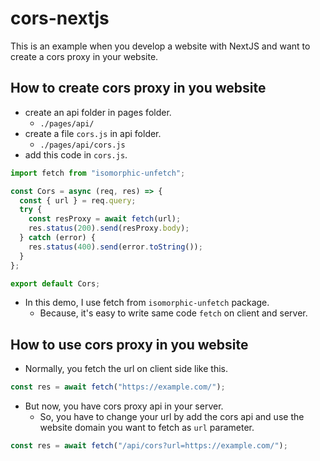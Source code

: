 # cors-nextjs
This is an example when you develop a website with NextJS and want to create a cors proxy in your website.

## How to create cors proxy in you website
- create an api folder in pages folder.
    - `./pages/api/`
- create a file `cors.js` in api folder.
    - `./pages/api/cors.js`
- add this code in `cors.js`.
```js
import fetch from "isomorphic-unfetch";

const Cors = async (req, res) => {
  const { url } = req.query;
  try {
    const resProxy = await fetch(url);
    res.status(200).send(resProxy.body);
  } catch (error) {
    res.status(400).send(error.toString());
  }
};

export default Cors;
```

- In this demo, I use fetch from `isomorphic-unfetch` package.
    - Because, it's easy to write same code `fetch` on client and server.

## How to use cors proxy in you website
- Normally, you fetch the url on client side like this.

```js
const res = await fetch("https://example.com/");
```

- But now, you have cors proxy api in your server.
    - So, you have to change your url by add the cors api and use the website domain you want to fetch as `url` parameter.

```js
const res = await fetch("/api/cors?url=https://example.com/");
```
